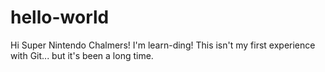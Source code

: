# hello-world
Hi Super Nintendo Chalmers! I'm learn-ding!
This isn't my first experience with Git... but it's been a long time.
